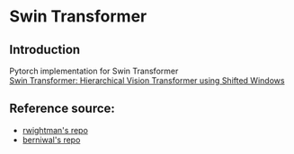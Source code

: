 # Swin Transformer

## Introduction
Pytorch implementation for Swin Transformer    
[Swin Transformer: Hierarchical Vision Transformer using Shifted Windows](https://arxiv.org/pdf/2103.14030.pdf)

## Reference source: 
- [rwightman's repo](https://github.com/rwightman/pytorch-image-models)
- [berniwal's repo](https://github.com/berniwal/swin-transformer-pytorch) 
